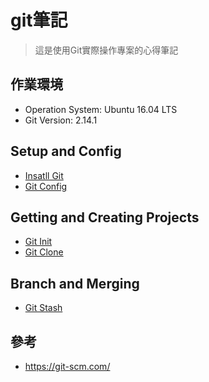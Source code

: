 # git筆記
> 這是使用Git實際操作專案的心得筆記

## 作業環境
* Operation System: Ubuntu 16.04 LTS
* Git Version: 2.14.1
## Setup and Config
* [Insatll Git](InstallGit.md)
* [Git Config](GitConfig.md)
## Getting and Creating Projects
* [Git Init](GitInit.md)
* [Git Clone](GitClone.md)
## Branch and Merging
* [Git Stash](GitStash.md)
## 參考
* https://git-scm.com/